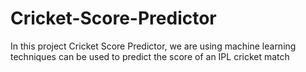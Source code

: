 # Cricket-Score-Predictor
In this project Cricket Score Predictor, we are using machine learning techniques can be used to predict the score of an IPL cricket match
